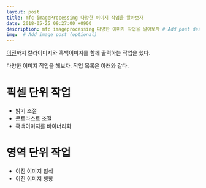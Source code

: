 ```yaml
---
layout: post
title: mfc-imageProcessing 다양한 이미지 작업을 알아보자
date: 2018-05-25 09:27:00 +0900
description: mfc imageprocessing 다양한 이미지 작업을 알아보자 # Add post description (optional)
img:  # Add image post (optional)
---
```


[이전](../ImageProcessing-grayImage)까지 칼라이미지와 흑백이미지를 함께 출력하는 작업을 했다.

다양한 이미지 작업을 해보자. 작업 목록은 아래와 같다.

# 픽셀 단위 작업

* 밝기 조절
* 콘트라스트 조절
* 흑백이미지를 바이너리화

# 영역 단위 작업

* 이진 이미지 침식
* 이진 이미지 팽창
